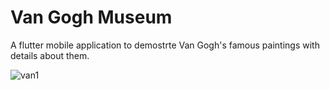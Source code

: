 # Van Gogh Museum

A flutter mobile application to demostrte Van Gogh's famous paintings with details about them.

![van1](https://user-images.githubusercontent.com/62359513/120339786-b38bed00-c2f5-11eb-8c90-243a3e542f0e.PNG)
